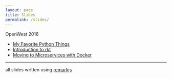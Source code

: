 ```yaml
---
layout: page
title: Slides
permalink: /slides/
---
```


OpenWest 2016

* [My Favorite Python Things](/slides/python-favorite-things.html)
* [Introduction to rkt](/slides/rkt.html)
* [Moving to Microservices with Docker](/slides/microservices.html)

----
all slides written using [remarkjs](https://github.com/gnab/remark)
